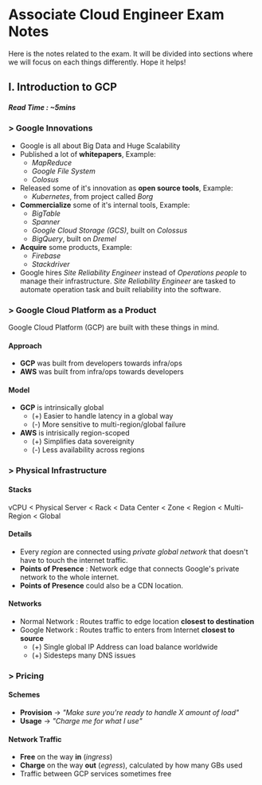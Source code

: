# Associate Cloud Engineer Exam Notes

Here is the notes related to the exam. It will be divided into sections where we will focus on each things differently. Hope it helps!



## I. Introduction to GCP

##### Read Time : ~5mins

### > Google Innovations 

- Google is all about Big Data and Huge Scalability
- Published a lot of **whitepapers**, Example:
  - _MapReduce_
  - _Google File System_
  - _Colosus_
- Released some of it's innovation as **open source tools**, Example:
  - _Kubernetes_, from project called _Borg_
- **Commercialize** some of it's internal tools, Example:
  - _BigTable_
  - _Spanner_
  - _Google Cloud Storage (GCS)_, built on _Colossus_
  -  _BigQuery_, built on _Dremel_
- **Acquire** some products, Example:
  - _Firebase_
  - _Stackdriver_
- Google hires _Site Reliability Engineer_ instead of _Operations people_ to manage their infrastructure. _Site Reliability Engineer_ are tasked to automate operation task and built reliability into the software.

### > Google Cloud Platform as a Product

Google Cloud Platform (GCP) are built with these things in mind.

#### Approach

- **GCP** was built from developers towards infra/ops
- **AWS** was built from infra/ops towards developers

#### Model

- **GCP** is intrinsically global
  - (+) Easier to handle latency in a global way
  - (-) More sensitive to multi-region/global failure
- **AWS** is intrisically region-scoped
  - (+) Simplifies data sovereignity
  - (-) Less availability across regions

### > Physical Infrastructure

#### Stacks

vCPU < Physical Server < Rack < Data Center < Zone < Region < Multi-Region < Global

#### Details

- Every _region_ are connected using _private global network_ that doesn't have to touch the internet traffic.
- **Points of Presence** : Network edge that connects Google's private network to the whole internet.
- **Points of Presence** could also be a CDN location.

#### Networks

- Normal Network : Routes traffic to edge location **closest to destination**
- Google Network : Routes traffic to enters from Internet **closest to source**
  - (+) Single global IP Address can load balance worldwide
  - (+) Sidesteps many DNS issues

### > Pricing

#### Schemes

- **Provision** -> _"Make sure you're ready to handle X amount of load"_
- **Usage** -> _"Charge me for what I use"_

#### Network Traffic

- **Free** on the way **in** (_ingress_)
- **Charge** on the way **out** (_egress_), calculated by how many GBs used
- Traffic between GCP services sometimes free